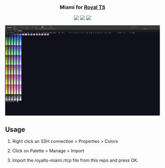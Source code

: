 <h3 align="center">
	<img src="https://raw.githubusercontent.com/catppuccin/catppuccin/main/assets/misc/transparent.png" height="30" width="0px"/>
	Miami for <a href="https://www.royalapps.com/ts/win/features">Royal TS</a>
	<img src="https://raw.githubusercontent.com/catppuccin/catppuccin/main/assets/misc/transparent.png" height="30" width="0px"/>
</h3>

<p align="center">
	<a href="https://github.com/grokdesigns/royalts-dracula/stargazers"><img src="https://img.shields.io/github/stars/grokdesigns/royalts-dracula?colorA=363a4f&colorB=b7bdf8&style=for-the-badge"></a>
	<a href="https://github.com/grokdesigns/royalts-dracula/issues"><img src="https://img.shields.io/github/issues/grokdesigns/royalts-dracula?colorA=363a4f&colorB=f5a97f&style=for-the-badge"></a>
	<a href="https://github.com/grokdesigns/royalts-dracula/contributors"><img src="https://img.shields.io/github/contributors/grokdesigns/royalts-dracula?colorA=363a4f&colorB=a6da95&style=for-the-badge"></a>
</p>

<p align="center">
	<img src="./assets/preview.webp" />
</p>

## Usage

1. Right click an SSH connection > Properties > Colors

2. Click on Palette > Manage > Import

3. Import the royalts-miami.rtcp file from this repo and press OK.